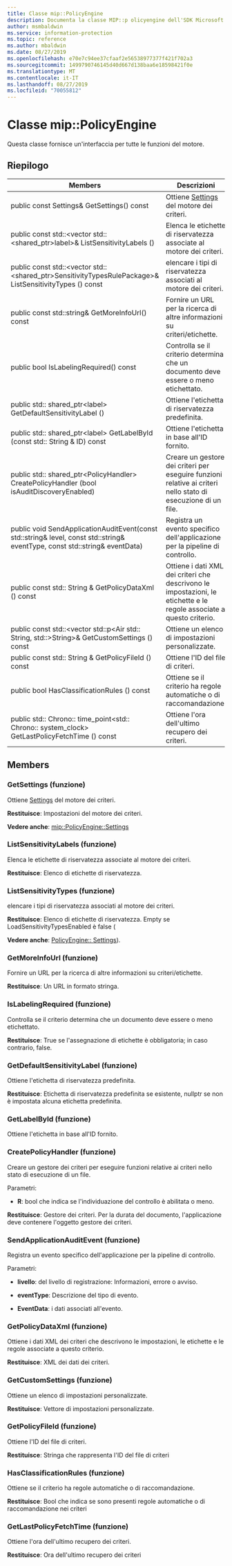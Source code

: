 ```yaml
---
title: Classe mip::PolicyEngine
description: Documenta la classe MIP::p olicyengine dell'SDK Microsoft Information Protection (MIP).
author: msmbaldwin
ms.service: information-protection
ms.topic: reference
ms.author: mbaldwin
ms.date: 08/27/2019
ms.openlocfilehash: e70e7c94ee37cfaaf2e56538977377f421f702a3
ms.sourcegitcommit: 1499790746145d40d667d138baa6e18598421f0e
ms.translationtype: MT
ms.contentlocale: it-IT
ms.lasthandoff: 08/27/2019
ms.locfileid: "70055812"
---
```

# <a name="class-mippolicyengine"></a>Classe mip::PolicyEngine 
Questa classe fornisce un'interfaccia per tutte le funzioni del motore.
  
## <a name="summary"></a>Riepilogo
 Members                        | Descrizioni                                
--------------------------------|---------------------------------------------
public const Settings& GetSettings() const  |  Ottiene [Settings](class_mip_policyengine_settings.md) del motore dei criteri.
public const std::\<vector std::\<shared_ptr\>label\>& ListSensitivityLabels ()  |  Elenca le etichette di riservatezza associate al motore dei criteri.
public const std::\<vector std::\<shared_ptr\>SensitivityTypesRulePackage\>& ListSensitivityTypes () const  |  elencare i tipi di riservatezza associati al motore dei criteri.
public const std::string& GetMoreInfoUrl() const  |  Fornire un URL per la ricerca di altre informazioni su criteri/etichette.
public bool IsLabelingRequired() const  |  Controlla se il criterio determina che un documento deve essere o meno etichettato.
public std:: shared_ptr\<label\> GetDefaultSensitivityLabel ()  |  Ottiene l'etichetta di riservatezza predefinita.
public std:: shared_ptr\<label\> GetLabelById (const std:: String & ID) const  |  Ottiene l'etichetta in base all'ID fornito.
public std:: shared_ptr\<PolicyHandler\> CreatePolicyHandler (bool isAuditDiscoveryEnabled)  |  Creare un gestore dei criteri per eseguire funzioni relative ai criteri nello stato di esecuzione di un file.
public void SendApplicationAuditEvent(const std::string& level, const std::string& eventType, const std::string& eventData)  |  Registra un evento specifico dell'applicazione per la pipeline di controllo.
public const std:: String & GetPolicyDataXml () const  |  Ottiene i dati XML dei criteri che descrivono le impostazioni, le etichette e le regole associate a questo criterio.
public const std::\<vector std::p\<Air std:: String, std::\>String\>& GetCustomSettings () const  |  Ottiene un elenco di impostazioni personalizzate.
public const std:: String & GetPolicyFileId () const  |  Ottiene l'ID del file di criteri.
public bool HasClassificationRules () const  |  Ottiene se il criterio ha regole automatiche o di raccomandazione.
public std:: Chrono:: time_point\<std:: Chrono:: system_clock\> GetLastPolicyFetchTime () const  |  Ottiene l'ora dell'ultimo recupero dei criteri.
  
## <a name="members"></a>Members
  
### <a name="getsettings-function"></a>GetSettings (funzione)
Ottiene [Settings](class_mip_policyengine_settings.md) del motore dei criteri.

  
**Restituisce**: Impostazioni del motore dei criteri. 
  
**Vedere anche**: [mip::PolicyEngine::Settings](class_mip_policyengine_settings.md)
  
### <a name="listsensitivitylabels-function"></a>ListSensitivityLabels (funzione)
Elenca le etichette di riservatezza associate al motore dei criteri.

  
**Restituisce**: Elenco di etichette di riservatezza.
  
### <a name="listsensitivitytypes-function"></a>ListSensitivityTypes (funzione)
elencare i tipi di riservatezza associati al motore dei criteri.

  
**Restituisce**: Elenco di etichette di riservatezza. Empty se LoadSensitivityTypesEnabled è false (
  
**Vedere anche**: [PolicyEngine:: Settings](class_mip_policyengine_settings.md)).
  
### <a name="getmoreinfourl-function"></a>GetMoreInfoUrl (funzione)
Fornire un URL per la ricerca di altre informazioni su criteri/etichette.

  
**Restituisce**: Un URL in formato stringa.
  
### <a name="islabelingrequired-function"></a>IsLabelingRequired (funzione)
Controlla se il criterio determina che un documento deve essere o meno etichettato.

  
**Restituisce**: True se l'assegnazione di etichette è obbligatoria; in caso contrario, false.
  
### <a name="getdefaultsensitivitylabel-function"></a>GetDefaultSensitivityLabel (funzione)
Ottiene l'etichetta di riservatezza predefinita.

  
**Restituisce**: Etichetta di riservatezza predefinita se esistente, nullptr se non è impostata alcuna etichetta predefinita.
  
### <a name="getlabelbyid-function"></a>GetLabelById (funzione)
Ottiene l'etichetta in base all'ID fornito.
  
### <a name="createpolicyhandler-function"></a>CreatePolicyHandler (funzione)
Creare un gestore dei criteri per eseguire funzioni relative ai criteri nello stato di esecuzione di un file.

Parametri:  
* **R**: bool che indica se l'individuazione del controllo è abilitata o meno.



  
**Restituisce**: Gestore dei criteri.
Per la durata del documento, l'applicazione deve contenere l'oggetto gestore dei criteri.
  
### <a name="sendapplicationauditevent-function"></a>SendApplicationAuditEvent (funzione)
Registra un evento specifico dell'applicazione per la pipeline di controllo.

Parametri:  
* **livello**: del livello di registrazione: Informazioni, errore o avviso. 


* **eventType**: Descrizione del tipo di evento. 


* **EventData**: i dati associati all'evento.


  
### <a name="getpolicydataxml-function"></a>GetPolicyDataXml (funzione)
Ottiene i dati XML dei criteri che descrivono le impostazioni, le etichette e le regole associate a questo criterio.

  
**Restituisce**: XML dei dati dei criteri.
  
### <a name="getcustomsettings-function"></a>GetCustomSettings (funzione)
Ottiene un elenco di impostazioni personalizzate.

  
**Restituisce**: Vettore di impostazioni personalizzate.
  
### <a name="getpolicyfileid-function"></a>GetPolicyFileId (funzione)
Ottiene l'ID del file di criteri.

  
**Restituisce**: Stringa che rappresenta l'ID del file di criteri
  
### <a name="hasclassificationrules-function"></a>HasClassificationRules (funzione)
Ottiene se il criterio ha regole automatiche o di raccomandazione.

  
**Restituisce**: Bool che indica se sono presenti regole automatiche o di raccomandazione nei criteri
  
### <a name="getlastpolicyfetchtime-function"></a>GetLastPolicyFetchTime (funzione)
Ottiene l'ora dell'ultimo recupero dei criteri.

  
**Restituisce**: Ora dell'ultimo recupero dei criteri